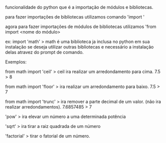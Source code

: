 funcionalidade do python que é a importação de módulos e bibliotecas.

para fazer importações de bibliotecas utilizamos comando 'import <nome da biblioteca>'

agora para fazer importações de módulos de bibliotecas utilizamos 'from <nome da biblioteca> import <nome do módulo>

ex: import 'math' > math é uma biblioteca ja inclusa no python em sua instalação
se deseja utilizar outras bibliotecas e necessário a instalação delas atravez do prompt de comando.

Exemplos:

from math import 'ceil' > ceil ira realizar um arredondamento para cima.
7.5 > 8

from math import 'floor' > ira realizar um arredondamento para baixo.
7.5 > 7

from math import 'trunc' > ira remover a parte decimal de um valor. (não ira realizar arredondamentos).
7.6857485 > 7

'pow' > ira elevar um número a uma determinada potência

'sqrt' > ira tirar a raiz quadrada de um número

'factorial' > tirar o fatorial de um número.
